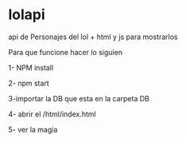 # lolapi
api de Personajes del lol + html y js para mostrarlos



Para que funcione hacer lo siguien

1- NPM install

2- npm start

3-importar la DB que esta en la carpeta DB

4- abrir el /html/index.html 

5- ver la magia